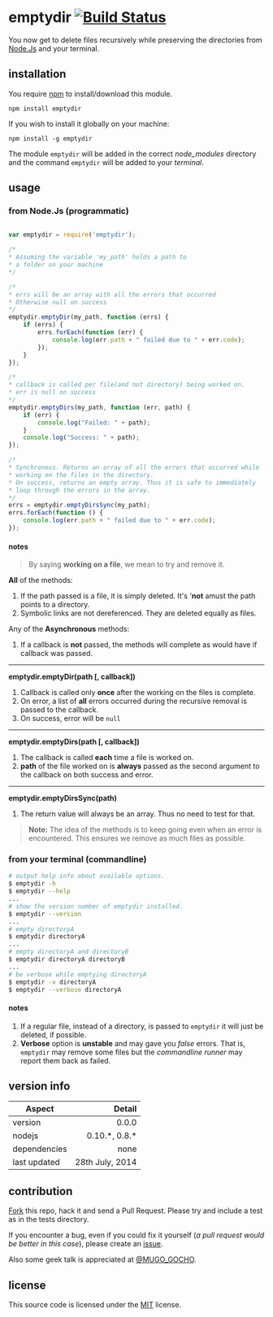 ﻿
# emptydir [![Build Status](https://travis-ci.org/GochoMugo/emptydir.svg?branch=master)](https://travis-ci.org/GochoMugo/emptydir)

You now get to delete files recursively while preserving the directories from [Node.Js][nodejs] and your terminal.

## installation ##

You require [npm][npm] to install/download this module.

`npm install emptydir`

If you wish to install it globally on your machine:

`npm install -g emptydir`

The module `emptydir` will be added in the correct *node_modules* directory and the command `emptydir` will be added to your *terminal*.

## usage ##

### from Node.Js (programmatic) ###

```js

var emptydir = require('emptydir');

/* 
* Assuming the variable 'my_path' holds a path to
* a folder on your machine
*/

/*
* errs will be an array with all the errors that occurred
* Otherwise null on success
*/
emptydir.emptyDir(my_path, function (errs) {
    if (errs) {
        errs.forEach(function (err) {
            console.log(err.path + " failed due to " + err.code);
        });
    }
});

/*
* callback is called per file(and not directory) being worked on.
* err is null on success
*/
emptydir.emptyDirs(my_path, function (err, path) {
    if (err) {
        console.log("Failed: " + path);
    }
    console.log("Success: " + path);
});

/*
* Synchronous. Returns an array of all the errors that occurred while
* working on the files in the directory.
* On success, returns an empty array. Thus it is safe to immediately
* loop through the errors in the array.
*/
errs = emptydir.emptyDirsSync(my_path);
errs.forEach(function () {
    console.log(err.path + " failed due to " + err.code);
});
```

#### notes ####

> By saying **working on a file**, we mean to try and remove it.

**All** of the methods:

1. If the path passed is a file, it is simply deleted. It's '**not** amust the path points to a directory.
2. Symbolic links are not dereferenced. They are deleted equally as files.

Any of the **Asynchronous** methods:

1. If a callback is **not** passed, the methods will complete as would have if callback was passed.

<hr>

**emptydir.emptyDir(path [, callback])**

1. Callback is called only **once** after the working on the files is complete.
2. On error, a list of **all** errors occurred during the recursive removal is passed to the callback.
3. On success, error will be `null`

<hr>

**emptydir.emptyDirs(path [, callback])**

1. The callback is called **each** time a file is worked on.
2. **path** of the file worked on is **always** passed as the second argument to the callback on both success and error.

<hr>

**emptydir.emptyDirsSync(path)**

1. The return value will always be an array. Thus no need to test for that.

> **Note:** The idea of the methods is to keep going even when an error is encountered. This ensures we remove as much files as possible.

### from your terminal (commandline) ###

```bash
# output help info about available options.
$ emptydir -h
$ emptydir --help
...
# show the version number of emptydir installed.
$ emptydir --version
...
# empty directoryA
$ emptydir directoryA
...
# empty directoryA and directoryB
$ emptydir directoryA directoryB
...
# be verbose while emptying directoryA
$ emptydir -v directoryA
$ emptydir --verbose directoryA
```

#### notes ####

1. If a regular file, instead of a directory, is passed to `emptydir` it will just be deleted, if possible.
2. **Verbose** option is **unstable** and may gave you *false* errors. That is, `emptydir` may remove some files but the *commandline runner* may report them back as failed.

## version info ##

|Aspect|Detail|
|------|------:|
|version|0.0.0|
|nodejs|0.10.\*, 0.8.\*|
|dependencies|none|
|last updated|28th July, 2014|

<!-- > A different [version][version]?-->

## contribution ##

[Fork][fork] this repo, hack it and send a Pull Request. Please try and include a test as in the tests directory.

If you encounter a bug, even if you could fix it yourself (*a pull request would be better in this case*), please create an [issue].

Also some geek talk is appreciated at [@MUGO_GOCHO][tweet].

## license #

This source code is licensed under the [MIT][MIT] license.

[nodejs]:https://nodejs.org "NodeJs Homepage"
[npm]:https://npmjs.org "Node Package Manager"
<!--[version]:https://github.com/GochoMugo/emptydir "All Versions"-->
[fork]:https://github.com/GochoMugo/emptydir "Fork this repo"
[issue]:https://github.com/GochoMugo/emptydir/issues "Create an issue"
[tweet]:https://twitter.com/MUGO_GOCHO "Tweet me"
[MIT]:https://github.com/GochoMugo/emptydir/blob/master/LICENSE  "Read the License"
